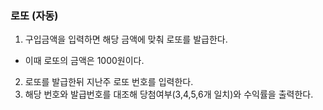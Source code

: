 ### 로또 (자동)

1. 구입금액을 입력하면 해당 금액에 맞춰 로또를 발급한다.
 *  이때 로또의 금액은 1000원이다.
2. 로또를 발급한뒤 지난주 로또 번호를 입력한다.
3. 해당 번호와 발급번호를 대조해 당첨여부(3,4,5,6개 일치)와 수익률을 출력한다.
